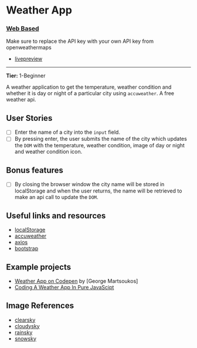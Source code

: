 # Weather App

### [Web Based](webased)

Make sure to replace the API key with your own API key from openweathermaps

- [livepreview](https://codepen.io/kana800/pen/powLVXQ)

---

**Tier:** 1-Beginner

A weather application to get the temperature, weather condition and whether it is day or night of a particular city using `accuweather`. A free weather api.

## User Stories

- [ ] Enter the name of a city into the `input` field.
- [ ] By pressing enter, the user submits the name of the city which updates the `DOM` with the temperature, weather condition, image of day or night and weather condition icon.

## Bonus features

- [ ] By closing the browser window the city name will be stored in localStorage and when the user returns, the name will be retrieved to make an api call to update the `DOM`.

## Useful links and resources

- [localStorage](https://developer.mozilla.org/en-US/docs/Web/API/Window/localStorage)
- [accuweather](https://developer.accuweather.com/)
- [axios](https://github.com/axios/axios)
- [bootstrap](https://getbootstrap.com/)

## Example projects

- [Weather App on Codepen](https://codepen.io/tutsplus/pen/gObLaEP) by [George Martsoukos]
- [Coding A Weather App In Pure JavaScipt](https://www.youtube.com/watch?v=ZPG2wGNj6J4)


## Image References

- [clearsky](https://unsplash.com/photos/ROVBDer29PQ)
- [cloudysky](https://unsplash.com/photos/UbDc3Mm7JP8)
- [rainsky](https://unsplash.com/photos/gw023awV33A)
- [snowsky](https://unsplash.com/s/photos/snow-sky)

